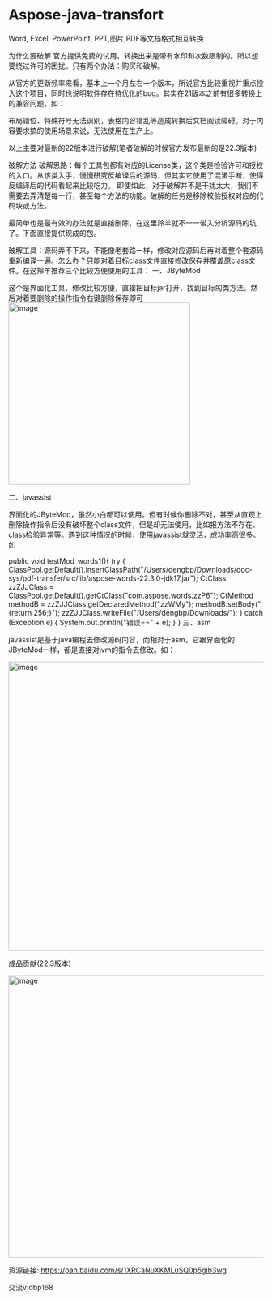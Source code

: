 # Aspose-java-transfort
Word, Excel, PowerPoint, PPT,图片,PDF等文档格式相互转换

为什么要破解
官方提供免费的试用，转换出来是带有水印和次数限制的。所以想要绕过许可的困扰。只有两个办法：购买和破解。

从官方的更新频率来看，基本上一个月左右一个版本，所说官方比较重视并重点投入这个项目，同时也说明软件存在待优化的bug。其实在21版本之前有很多转换上的兼容问题，如：

布局错位、特殊符号无法识别，表格内容错乱等造成转换后文档阅读障碍。对于内容要求搞的使用场景来说，无法使用在生产上。

以上主要对最新的22版本进行破解(笔者破解的时候官方发布最新的是22.3版本)

破解方法
破解思路：每个工具包都有对应的License类，这个类是检验许可和授权的入口。从该类入手，慢慢研究反编译后的源码，但其实它使用了混淆手断，使得反编译后的代码看起来比较吃力。
即使如此，对于破解并不是干扰太大，我们不需要去弄清楚每一行，甚至每个方法的功能。破解的任务是移除校验授权对应的代码块或方法。

最简单也是最有效的办法就是直接删除，在这里羚羊就不一一带入分析源码的坑了。下面直接提供现成的包。

破解工具：源码弄不下来，不能像老套路一样，修改对应源码后再对着整个套源码重新编译一遍。怎么办？只能对着目标class文件直接修改保存并覆盖原class文件。在这羚羊推荐三个比较方便使用的工具：
一、JByteMod

这个是界面化工具，修改比较方便，直接把目标jar打开，找到目标的类方法，然后对着要删除的操作指令右键删除保存即可
<img width="359" alt="image" src="https://user-images.githubusercontent.com/9836343/178095826-3f5f1f50-0445-4388-b421-6dd182f05327.png">

二、javassist

界面化的JByteMod，虽然小白都可以使用。但有时候你删除不对，甚至从直观上删除操作指令后没有破坏整个class文件，但是却无法使用，比如报方法不存在、class检验异常等。遇到这种情况的时候，使用javassist就灵活，成功率高很多。如：

public void testMod_words1(){
        try {
            ClassPool.getDefault().insertClassPath("/Users/dengbp/Downloads/doc-sys/pdf-transfer/src/lib/aspose-words-22.3.0-jdk17.jar");
            CtClass zzZJJClass = ClassPool.getDefault().getCtClass("com.aspose.words.zzP6");
            CtMethod methodB = zzZJJClass.getDeclaredMethod("zzWMy");
            methodB.setBody("{return 256;}");
            zzZJJClass.writeFile("/Users/dengbp/Downloads/");
        } catch (Exception e) {
            System.out.println("错误==" + e);
        }
    }
三、asm

javassist是基于java编程去修改源码内容，而相对于asm，它跟界面化的JByteMod一样，都是直接对jvm的指令去修改。如：

 <img width="571" alt="image" src="https://user-images.githubusercontent.com/9836343/178095818-e8380a3b-77f1-4084-b6b3-24de70a02d72.png">


成品贡献(22.3版本)

<img width="557" alt="image" src="https://user-images.githubusercontent.com/9836343/178095808-db64ea66-b84f-45ba-8529-348609610c37.png">


资源链接: https://pan.baidu.com/s/1XRCaNuXKMLuSQ0p5gib3wg 

交流v:dbp168
